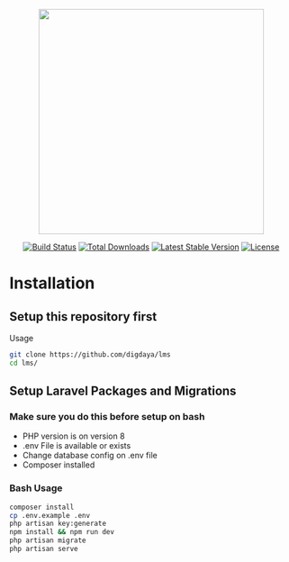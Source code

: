 <p align="center"><a href="https://laravel.com" target="_blank"><img src="https://raw.githubusercontent.com/laravel/art/master/logo-lockup/5%20SVG/2%20CMYK/1%20Full%20Color/laravel-logolockup-cmyk-red.svg" width="400"></a></p>

<p align="center">
<a href="https://travis-ci.org/laravel/framework"><img src="https://travis-ci.org/laravel/framework.svg" alt="Build Status"></a>
<a href="https://packagist.org/packages/laravel/framework"><img src="https://img.shields.io/packagist/dt/laravel/framework" alt="Total Downloads"></a>
<a href="https://packagist.org/packages/laravel/framework"><img src="https://img.shields.io/packagist/v/laravel/framework" alt="Latest Stable Version"></a>
<a href="https://packagist.org/packages/laravel/framework"><img src="https://img.shields.io/packagist/l/laravel/framework" alt="License"></a>
</p>

# Installation

## Setup this repository first

Usage

```bash
git clone https://github.com/digdaya/lms
cd lms/
```

## Setup Laravel Packages and Migrations

### Make sure you do this before setup on bash

-   PHP version is on version 8
-   .env File is available or exists
-   Change database config on .env file
-   Composer installed

### Bash Usage

```bash
composer install
cp .env.example .env
php artisan key:generate
npm install && npm run dev
php artisan migrate
php artisan serve
```
